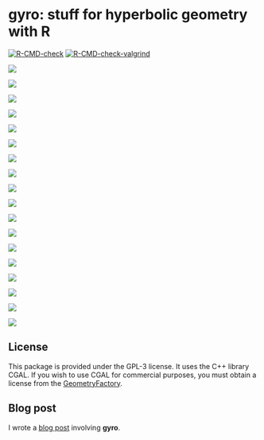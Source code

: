 # gyro: stuff for hyperbolic geometry with R

<!-- badges: start -->
[![R-CMD-check](https://github.com/stla/gyro/actions/workflows/R-CMD-check.yaml/badge.svg)](https://github.com/stla/gyro/actions/workflows/R-CMD-check.yaml)
[![R-CMD-check-valgrind](https://github.com/stla/gyro/actions/workflows/R-CMD-check-valgrind.yaml/badge.svg)](https://github.com/stla/gyro/actions/workflows/R-CMD-check-valgrind.yaml)
<!-- badges: end -->

![](https://raw.githubusercontent.com/stla/gyro/main/inst/images/translatedIcosahedra.gif)

![](https://raw.githubusercontent.com/stla/gyro/main/inst/images/BarthLike.gif)

![](https://raw.githubusercontent.com/stla/gyro/main/inst/images/strangeConvexHull.gif)

![](https://raw.githubusercontent.com/stla/gyro/main/inst/images/icosahedron_varying_s.gif)

![](https://raw.githubusercontent.com/stla/gyro/main/inst/images/triakisIcosahedron.gif)

![](https://raw.githubusercontent.com/stla/gyro/main/inst/images/icosahedron_dynamic_colors.gif)

![](https://raw.githubusercontent.com/stla/gyro/main/inst/images/pentagrammicPrism.gif)

![](https://raw.githubusercontent.com/stla/gyro/main/inst/images/triakisOctahedron.gif)

![](https://raw.githubusercontent.com/stla/gyro/main/inst/images/pyramids.gif)

![](https://raw.githubusercontent.com/stla/gyro/main/inst/images/GreatDeltoidalIcositetrahedron.gif)

![](https://raw.githubusercontent.com/stla/gyro/main/inst/images/SmallIcosihemidodecahedron.gif)

![](https://raw.githubusercontent.com/stla/gyro/main/inst/images/gircope.gif)

![](https://raw.githubusercontent.com/stla/gyro/main/inst/images/truncatedGreatDodecahedron.gif)

![](https://raw.githubusercontent.com/stla/gyro/main/inst/images/CastellatedRhombicosidodecahedralPrism.gif)

![](https://raw.githubusercontent.com/stla/gyro/main/inst/images/rhombicTriacontahedron.gif)

![](https://raw.githubusercontent.com/stla/gyro/main/inst/images/htiling.png)

![](https://raw.githubusercontent.com/stla/gyro/main/inst/images/hdelaunay.png)

![](https://raw.githubusercontent.com/stla/gyro/main/inst/images/Uhdelaunay.png)


## License

This package is provided under the GPL-3 license. It uses the C++ library 
CGAL. If you wish to use CGAL for commercial purposes, you must obtain a 
license from the [GeometryFactory](https://geometryfactory.com).


## Blog post

I wrote a [blog post](https://laustep.github.io/stlahblog/posts/HyperbolicGircope.html) involving **gyro**.

